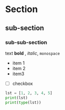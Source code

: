 # Section
## sub-section
### sub-sub-section

text **bold** , *italic*, `monospace`

* item 1 
* item 2 
* item3 

* [ ] checkbox  


```python
lst = [1, 2, 3, 4, 5]
print(lst)
print(type(lst))
```